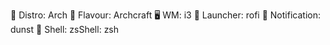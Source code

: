 🐧 Distro: Arch
🌟 Flavour: Archcraft
🖥️ WM: i3
🚀 Launcher: rofi
🔔 Notification: dunst
🐚 Shell: zsShell: zsh 
